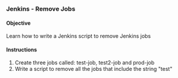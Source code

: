 ### Jenkins - Remove Jobs

#### Objective 

Learn how to write a Jenkins script to remove Jenkins jobs

#### Instructions

1. Create three jobs called: test-job, test2-job and prod-job
2. Write a script to remove all the jobs that include the string "test"

